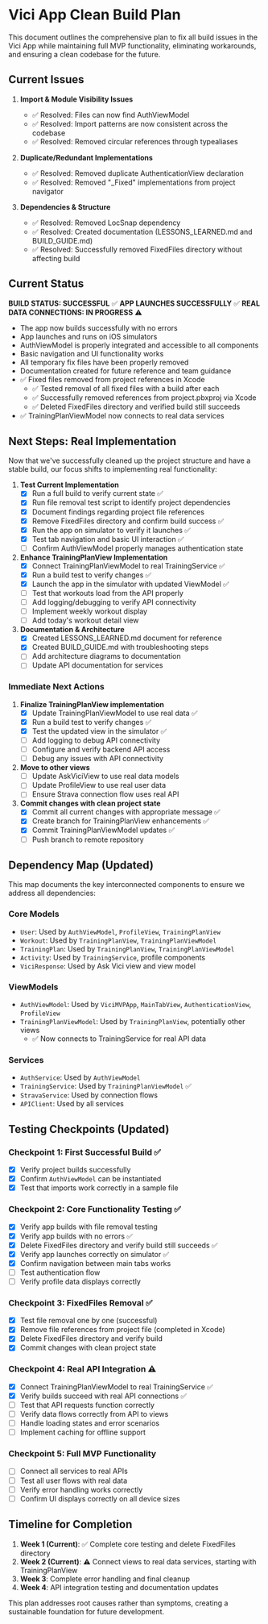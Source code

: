 # Vici App Clean Build Plan

This document outlines the comprehensive plan to fix all build issues in the Vici App while maintaining full MVP functionality, eliminating workarounds, and ensuring a clean codebase for the future.

## Current Issues

1. **Import & Module Visibility Issues**
   - ✅ Resolved: Files can now find AuthViewModel 
   - ✅ Resolved: Import patterns are now consistent across the codebase
   - ✅ Resolved: Removed circular references through typealiases

2. **Duplicate/Redundant Implementations**
   - ✅ Resolved: Removed duplicate AuthenticationView declaration
   - ✅ Resolved: Removed "_Fixed" implementations from project navigator

3. **Dependencies & Structure**
   - ✅ Resolved: Removed LocSnap dependency
   - ✅ Resolved: Created documentation (LESSONS_LEARNED.md and BUILD_GUIDE.md)
   - ✅ Resolved: Successfully removed FixedFiles directory without affecting build

## Current Status

**BUILD STATUS: SUCCESSFUL** ✅
**APP LAUNCHES SUCCESSFULLY** ✅
**REAL DATA CONNECTIONS: IN PROGRESS** ⚠️
- The app now builds successfully with no errors
- App launches and runs on iOS simulators
- AuthViewModel is properly integrated and accessible to all components
- Basic navigation and UI functionality works
- All temporary fix files have been properly removed
- Documentation created for future reference and team guidance
- ✅ Fixed files removed from project references in Xcode
  - ✅ Tested removal of all fixed files with a build after each
  - ✅ Successfully removed references from project.pbxproj via Xcode
  - ✅ Deleted FixedFiles directory and verified build still succeeds
- ✅ TrainingPlanViewModel now connects to real data services

## Next Steps: Real Implementation

Now that we've successfully cleaned up the project structure and have a stable build, our focus shifts to implementing real functionality:

1. **Test Current Implementation**
   - [x] Run a full build to verify current state ✅
   - [x] Run file removal test script to identify project dependencies
   - [x] Document findings regarding project file references
   - [x] Remove FixedFiles directory and confirm build success ✅
   - [x] Run the app on simulator to verify it launches ✅
   - [x] Test tab navigation and basic UI interaction ✅
   - [ ] Confirm AuthViewModel properly manages authentication state

2. **Enhance TrainingPlanView Implementation**
   - [x] Connect TrainingPlanViewModel to real TrainingService ✅
   - [x] Run a build test to verify changes ✅
   - [x] Launch the app in the simulator with updated ViewModel ✅
   - [ ] Test that workouts load from the API properly
   - [ ] Add logging/debugging to verify API connectivity
   - [ ] Implement weekly workout display
   - [ ] Add today's workout detail view

3. **Documentation & Architecture**
   - [x] Created LESSONS_LEARNED.md document for reference
   - [x] Created BUILD_GUIDE.md with troubleshooting steps
   - [ ] Add architecture diagrams to documentation
   - [ ] Update API documentation for services

### Immediate Next Actions

1. **Finalize TrainingPlanView implementation**
   - [x] Update TrainingPlanViewModel to use real data ✅
   - [x] Run a build test to verify changes ✅
   - [x] Test the updated view in the simulator ✅
   - [ ] Add logging to debug API connectivity
   - [ ] Configure and verify backend API access
   - [ ] Debug any issues with API connectivity

2. **Move to other views**
   - [ ] Update AskViciView to use real data models
   - [ ] Update ProfileView to use real user data
   - [ ] Ensure Strava connection flow uses real API

3. **Commit changes with clean project state**
   - [x] Commit all current changes with appropriate message ✅
   - [x] Create branch for TrainingPlanView enhancements ✅
   - [x] Commit TrainingPlanViewModel updates ✅
   - [ ] Push branch to remote repository

## Dependency Map (Updated)

This map documents the key interconnected components to ensure we address all dependencies:

### Core Models
- `User`: Used by `AuthViewModel`, `ProfileView`, `TrainingPlanView`
- `Workout`: Used by `TrainingPlanView`, `TrainingPlanViewModel`
- `TrainingPlan`: Used by `TrainingPlanView`, `TrainingPlanViewModel`
- `Activity`: Used by `TrainingService`, profile components
- `ViciResponse`: Used by Ask Vici view and view model

### ViewModels
- `AuthViewModel`: Used by `ViciMVPApp`, `MainTabView`, `AuthenticationView`, `ProfileView`
- `TrainingPlanViewModel`: Used by `TrainingPlanView`, potentially other views
  - ✅ Now connects to TrainingService for real API data

### Services
- `AuthService`: Used by `AuthViewModel`
- `TrainingService`: Used by `TrainingPlanViewModel` ✅
- `StravaService`: Used by connection flows
- `APIClient`: Used by all services

## Testing Checkpoints (Updated)

### Checkpoint 1: First Successful Build ✅
- [x] Verify project builds successfully
- [x] Confirm `AuthViewModel` can be instantiated
- [x] Test that imports work correctly in a sample file

### Checkpoint 2: Core Functionality Testing ✅
- [x] Verify app builds with file removal testing
- [x] Verify app builds with no errors ✅
- [x] Delete FixedFiles directory and verify build still succeeds ✅
- [x] Verify app launches correctly on simulator ✅
- [x] Confirm navigation between main tabs works
- [ ] Test authentication flow
- [ ] Verify profile data displays correctly

### Checkpoint 3: FixedFiles Removal ✅
- [x] Test file removal one by one (successful)
- [x] Remove file references from project file (completed in Xcode)
- [x] Delete FixedFiles directory and verify build
- [x] Commit changes with clean project state

### Checkpoint 4: Real API Integration ⚠️
- [x] Connect TrainingPlanViewModel to real TrainingService ✅
- [x] Verify builds succeed with real API connections ✅ 
- [ ] Test that API requests function correctly
- [ ] Verify data flows correctly from API to views
- [ ] Handle loading states and error scenarios
- [ ] Implement caching for offline support

### Checkpoint 5: Full MVP Functionality
- [ ] Connect all services to real APIs
- [ ] Test all user flows with real data
- [ ] Verify error handling works correctly
- [ ] Confirm UI displays correctly on all device sizes

## Timeline for Completion

1. **Week 1 (Current)**: ✅ Complete core testing and delete FixedFiles directory
2. **Week 2 (Current)**: ⚠️ Connect views to real data services, starting with TrainingPlanView
3. **Week 3**: Complete error handling and final cleanup
4. **Week 4**: API integration testing and documentation updates

This plan addresses root causes rather than symptoms, creating a sustainable foundation for future development. 